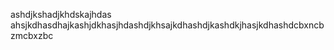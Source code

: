 ashdjkshadjkhdskajhdas
ahsjkdhasdhajkashjdkhasjhdashdjkhsajkdhashdjkashdkjhasjkdhashdcbxncbzmcbxzbc
